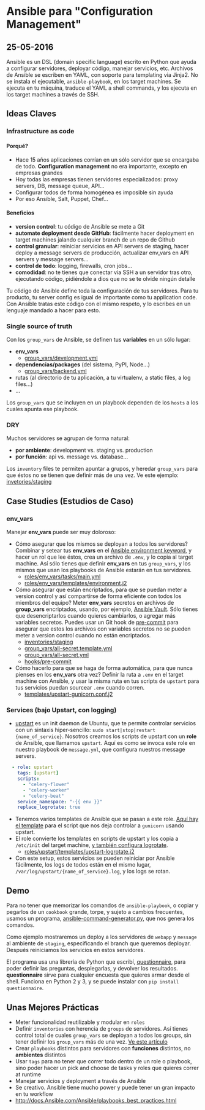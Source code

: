 # Ansible para "Configuration Management"
## 25-05-2016

Ansible es un DSL (domain specific language) escrito en Python que ayuda a configurar servidores, deployar código, manejar servicios, etc. Archivos de Ansible se escriben en YAML, con soporte para templating via Jinja2. No se instala el ejecutable, `ansible-playbook`, en los target machines. Se ejecuta en tu máquina, traduce el YAML a shell commands, y los ejecuta en los target machines a través de SSH.

## Ideas Claves

### Infrastructure as code

#### Porqué?
- Hace 15 años aplicaciones corrían en un sólo servidor que se encargaba de todo. __Configuration management__ no era importante, excepto en empresas grandes
- Hoy todas las empresas tienen servidores especializados: proxy servers, DB, message queue, API...
- Configurar todos de forma homogénea es imposible sin ayuda
- Por eso Ansible, Salt, Puppet, Chef...


#### Beneficios
- __version control__: tu código de Ansible se mete a Git
- __automate deployment desde GitHub__: fácilmente hacer deployment en target machines jalando cualquier branch de un repo de Github
- __control granular__: reiniciar servicios en API servers de staging, hacer deploy a message servers de producción, actualizar env_vars en API servers y message servers...
- __control de todo__: logging, firewalls, cron jobs...
- __comodidad__: no te tienes que conectar via SSH a un servidor tras otro, ejecutando código, pidiéndole a dios que no se te olvide ningún detalle

Tu código de Ansible define toda la configuración de tus servidores. Para tu producto, tu server config es igual de importante como tu application code. Con Ansible tratas este código con el mismo respeto, y lo escribes en un lenguaje mandado a hacer para esto.


### Single source of truth

Con los `group_vars` de Ansible, se definen tus __variables__ en un sólo lugar:

- __env_vars__
  - [group_vars/development.yml](https://github.com/kylebebak/ansible-best-practices/blob/master/resources/development.yml)
- __dependencias/packages__ (del sistema, PyPI, Node...)
  - [group_vars/backend.yml](https://github.com/kylebebak/ansible-best-practices/blob/master/resources/backend.yml)
- rutas (al directorio de tu aplicación, a tu virtualenv, a static files, a log files...)
- ...

Los `group_vars` que se incluyen en un playbook dependen de los `hosts` a los cuales apunta ese playbook.


### DRY

Muchos servidores se agrupan de forma natural:

- __por ambiente__: development vs. staging vs. production
- __por función__: api vs. message vs. database...

Los `inventory` files te permiten apuntar a grupos, y heredar `group_vars` para que éstos no se tienen que definir más de una vez. Ve este ejemplo: [invetories/staging](https://github.com/kylebebak/ansible-best-practices/blob/master/resources/staging)




## Case Studies (Estudios de Caso)

### env_vars

Manejar __env_vars__ puede ser muy doloroso:

- Cómo asegurar que los mismos se deployan a todos los servidores? Combinar y setear tus __env_vars__ en el [Ansible environment keyword](http://docs.ansible.com/ansible/playbooks_environment.html), y hacer un rol que lee éstos, crea un archivo de `.env`, y lo copia al target machine. Así sólo tienes que definir __env_vars__ en tus `group_vars`, y los mismos que usan los playbooks de Ansible estarán en tus servidores.
  - [roles/env_vars/tasks/main.yml](https://github.com/kylebebak/ansible-best-practices/blob/master/resources/main.yml)
  - [roles/env_vars/templates/environment.j2](https://github.com/kylebebak/ansible-best-practices/blob/master/resources/environment.j2)
- Cómo asegurar que están encriptados, para que se puedan meter a version control y así compartirse de forma eficiente con todos los miembros del equipo? Meter __env_vars__ secretos en archivos de __group_vars__ encriptados, usando, por ejemplo, [Ansible Vault](http://docs.ansible.com/ansible/playbooks_vault.html). Sólo tienes que desencriptarlos cuando quieres cambiarlos, o agregar más variables secretos. Puedes usar un Git hook de [pre-commit](https://git-scm.com/book/en/v2/Customizing-Git-Git-Hooks) para asegurar que estos los archivos con variables secretos no se pueden meter a version control cuando no están encriptados.
  - [inventories/staging](https://github.com/kylebebak/ansible-best-practices/blob/master/resources/staging)
  - [group_vars/all-secret.template.yml](https://github.com/kylebebak/ansible-best-practices/blob/master/resources/all-secret.template.yml)
  - [group_vars/all-secret.yml](https://github.com/kylebebak/ansible-best-practices/blob/master/resources/all-secret.yml)
  - [hooks/pre-commit](https://github.com/kylebebak/ansible-best-practices/blob/master/resources/pre-commit)
- Cómo hacerlo para que se haga de forma automática, para que nunca pienses en los __env_vars__ otra vez? Definir la ruta a `.env` en el target machine con Ansible, y usar la misma ruta en tus scripts de `upstart` para tus servicios puedan sourcear `.env` cuando corren.
  - [templates/upstart-gunicorn.conf.j2](https://github.com/kylebebak/ansible-best-practices/blob/master/resources/upstart-gunicorn.conf.j2)


### Services (bajo Upstart, con logging)

- [upstart](http://upstart.ubuntu.com/) es un init daemon de Ubuntu, que te permite controlar servicios con un sintaxis hiper-sencillo: `sudo start|stop|restart {name_of_service}`. Nosotros creamos los scripts de upstart con un __role__ de Ansible, que llamamos `upstart`. Aquí es como se invoca este role en nuestro playbook de `message.yml`, que configura nuestros message servers.

~~~yaml
  - role: upstart
    tags: [upstart]
    scripts:
      - "celery-flower"
      - "celery-worker"
      - "celery-beat"
    service_namespace: "-{{ env }}"
    replace_logrotate: true
~~~

- Tenemos varios templates de Ansible que se pasan a este role. [Aquí hay el template](https://github.com/asistia/backend/tree/Ansible-talk/deploy/deploy/playbooks/deploy/templates/gunicorn.conf.j2) para el script que nos deja controlar a `gunicorn` usando upstart.
- El role convierte los templates en scripts de upstart y los copia a `/etc/init` del target machine, [y también configura logrotate](http://www.linuxcommand.org/man_pages/logrotate8.html).
  - [roles/upstart/templates/upstart-logrotate.j2](https://github.com/kylebebak/ansible-best-practices/blob/master/resources/upstart-logrotate.j2)
- Con este setup, estos servicios se pueden reiniciar por Ansible fácilmente, los logs de todos están en el mismo lugar, `/var/log/upstart/{name_of_service}.log`, y los logs se rotan.


## Demo

Para no tener que memorizar los comandos de `ansible-playbook`, o copiar y pegarlos de un `cookbook` grande, torpe, y sujeto a cambios frecuentes, usamos un programa, [ansible-command-generator.py](examples/ansible-command-generator.py), que nos genera los comandos.

Como ejemplo mostraremos un deploy a los servidores de `webapp` y `message` al ambiente de `staging`, especificando el branch que queremos deployar. Después reiniciamos los servicios en estos servidores.

El programa usa una librería de Python que escribí, [questionnaire](https://github.com/kylebebak/questionnaire), para poder definir las preguntas, desplegarlas, y devolver los resultados. __questionnaire__ sirve para cualquier encuesta que quieres armar desde el shell. Funciona en Python 2 y 3, y se puede instalar con `pip install questionnaire`.


## Unas Mejores Prácticas

- Meter funcionalidad reutilizable y modular en `roles`
- Definir `inventories` con herencia de `groups` de servidores. Así tienes control total de cuales `group_vars` se deployan a todos los groups, sin tener definir los `group_vars` más de una vez. [Ve este artículo](http://rosstuck.com/multistage-environments-with-ansible/)
- Crear `playbooks` distintos para servidores con __funciones__ distintos, no __ambientes__ distintos
- Usar `tags` para no tener que correr todo dentro de un role o playbook, sino poder hacer un pick and choose de tasks y roles que quieres correr at runtime
- Manejar servicios y deployment a través de Ansible
- Se creativo. Ansible tiene mucho power y puede tener un gran impacto en tu workflow
- <http://docs.Ansible.com/Ansible/playbooks_best_practices.html>

